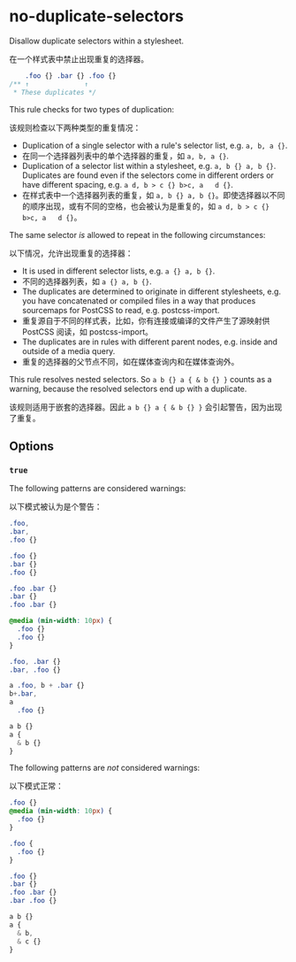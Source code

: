 # no-duplicate-selectors

Disallow duplicate selectors within a stylesheet.

在一个样式表中禁止出现重复的选择器。

```css
    .foo {} .bar {} .foo {}
/** ↑              ↑
 * These duplicates */
```

This rule checks for two types of duplication:

该规则检查以下两种类型的重复情况：

-   Duplication of a single selector with a rule's selector list, e.g. `a, b, a {}`.
-   在同一个选择器列表中的单个选择器的重复，如 `a, b, a {}`.
-   Duplication of a selector list within a stylesheet, e.g. `a, b {} a, b {}`. Duplicates are found even if the selectors come in different orders or have different spacing, e.g. `a d, b > c {} b>c, a   d {}`.
-   在样式表中一个选择器列表的重复，如 `a, b {} a, b {}`。即使选择器以不同的顺序出现，或有不同的空格，也会被认为是重复的，如 `a d, b > c {} b>c, a   d {}`。

The same selector *is* allowed to repeat in the following circumstances:

以下情况，允许出现重复的选择器：

-   It is used in different selector lists, e.g. `a {} a, b {}`.
-   不同的选择器列表，如 `a {} a, b {}`.
-   The duplicates are determined to originate in different stylesheets, e.g. you have concatenated or compiled files in a way that produces sourcemaps for PostCSS to read, e.g. postcss-import.
-   重复源自于不同的样式表，比如，你有连接或编译的文件产生了源映射供 PostCSS 阅读，如 postcss-import。
-   The duplicates are in rules with different parent nodes, e.g. inside and outside of a media query.
-   重复的选择器的父节点不同，如在媒体查询内和在媒体查询外。

This rule resolves nested selectors. So `a b {} a { & b {} }` counts as a warning, because the resolved selectors end up with a duplicate.

该规则适用于嵌套的选择器。因此 `a b {} a { & b {} }` 会引起警告，因为出现了重复。

## Options

### `true`

The following patterns are considered warnings:

以下模式被认为是个警告：

```css
.foo,
.bar,
.foo {}
```

```css
.foo {}
.bar {}
.foo {}
```

```css
.foo .bar {}
.bar {}
.foo .bar {}
```

```css
@media (min-width: 10px) {
  .foo {}
  .foo {}
}
```

```css
.foo, .bar {}
.bar, .foo {}
```

```css
a .foo, b + .bar {}
b+.bar,
a
  .foo {}
```

```css
a b {}
a {
  & b {}
}
```

The following patterns are *not* considered warnings:

以下模式正常：

```css
.foo {}
@media (min-width: 10px) {
  .foo {}
}
```

```css
.foo {
  .foo {}
}
```

```css
.foo {}
.bar {}
.foo .bar {}
.bar .foo {}
```

```css
a b {}
a {
  & b,
  & c {}
}
```
